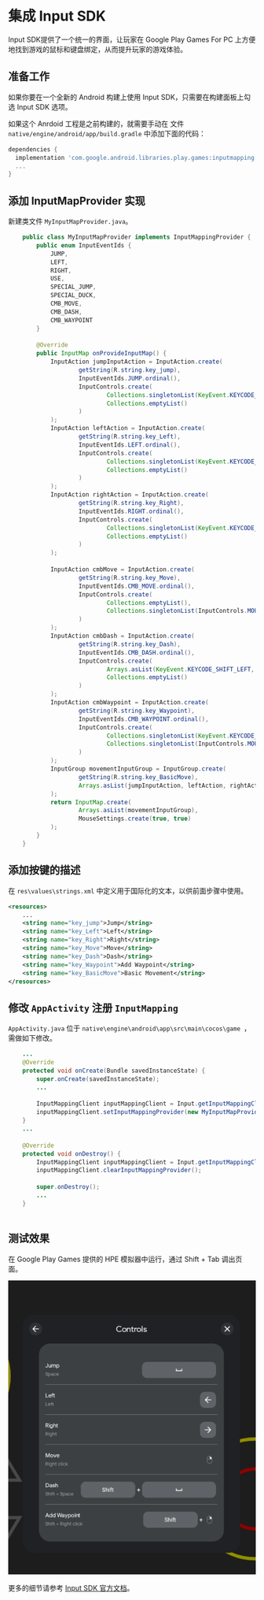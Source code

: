 # 集成 Input SDK

Input SDK提供了一个统一的界面，让玩家在 Google Play Games For PC 上方便地找到游戏的鼠标和键盘绑定，从而提升玩家的游戏体验。 

## 准备工作

如果你要在一个全新的 Android 构建上使用 Input SDK，只需要在构建面板上勾选 Input SDK 选项。

如果这个 Anrdoid 工程是之前构建的，就需要手动在 文件 `native/engine/android/app/build.gradle` 中添加下面的代码：

```gradle
dependencies {
  implementation 'com.google.android.libraries.play.games:inputmapping:1.0.0-beta'
  ...
}
```

## 添加 InputMapProvider 实现

新建类文件 `MyInputMapProvider.java`。

```java
    public class MyInputMapProvider implements InputMappingProvider {
        public enum InputEventIds {
            JUMP,
            LEFT,
            RIGHT,
            USE,
            SPECIAL_JUMP,
            SPECIAL_DUCK,
            CMB_MOVE,
            CMB_DASH,
            CMB_WAYPOINT
        }

        @Override
        public InputMap onProvideInputMap() {
            InputAction jumpInputAction = InputAction.create(
                    getString(R.string.key_jump),
                    InputEventIds.JUMP.ordinal(),
                    InputControls.create(
                            Collections.singletonList(KeyEvent.KEYCODE_SPACE),
                            Collections.emptyList()
                    )
            );
            InputAction leftAction = InputAction.create(
                    getString(R.string.key_Left),
                    InputEventIds.LEFT.ordinal(),
                    InputControls.create(
                            Collections.singletonList(KeyEvent.KEYCODE_DPAD_LEFT),
                            Collections.emptyList()
                    )
            );
            InputAction rightAction = InputAction.create(
                    getString(R.string.key_Right),
                    InputEventIds.RIGHT.ordinal(),
                    InputControls.create(
                            Collections.singletonList(KeyEvent.KEYCODE_DPAD_RIGHT),
                            Collections.emptyList()
                    )
            );

            InputAction cmbMove = InputAction.create(
                    getString(R.string.key_Move),
                    InputEventIds.CMB_MOVE.ordinal(),
                    InputControls.create(
                            Collections.emptyList(),
                            Collections.singletonList(InputControls.MOUSE_RIGHT_CLICK)
                    )
            );
            InputAction cmbDash = InputAction.create(
                    getString(R.string.key_Dash),
                    InputEventIds.CMB_DASH.ordinal(),
                    InputControls.create(
                            Arrays.asList(KeyEvent.KEYCODE_SHIFT_LEFT, KeyEvent.KEYCODE_SPACE),
                            Collections.emptyList()
                    )
            );
            InputAction cmbWaypoint = InputAction.create(
                    getString(R.string.key_Waypoint),
                    InputEventIds.CMB_WAYPOINT.ordinal(),
                    InputControls.create(
                            Collections.singletonList(KeyEvent.KEYCODE_SHIFT_LEFT),
                            Collections.singletonList(InputControls.MOUSE_RIGHT_CLICK)
                    )
            );
            InputGroup movementInputGroup = InputGroup.create(
                    getString(R.string.key_BasicMove),
                    Arrays.asList(jumpInputAction, leftAction, rightAction, cmbMove, cmbDash, cmbWaypoint)
            );
            return InputMap.create(
                    Arrays.asList(movementInputGroup),
                    MouseSettings.create(true, true)
            );
        }
    }

```

## 添加按键的描述

在 `res\values\strings.xml` 中定义用于国际化的文本，以供前面步骤中使用。

```xml
<resources>
    ...
    <string name="key_jump">Jump</string>
    <string name="key_Left">Left</string>
    <string name="key_Right">Right</string>
    <string name="key_Move">Move</string>
    <string name="key_Dash">Dash</string>
    <string name="key_Waypoint">Add Waypoint</string>
    <string name="key_BasicMove">Basic Movement</string>
</resources>
```

## 修改 `AppActivity` 注册 `InputMapping`

`AppActivity.java` 位于 `native\engine\android\app\src\main\cocos\game `，需做如下修改。

```java
    ...
    @Override
    protected void onCreate(Bundle savedInstanceState) {
        super.onCreate(savedInstanceState);
        ...
        
        InputMappingClient inputMappingClient = Input.getInputMappingClient(this);
        inputMappingClient.setInputMappingProvider(new MyInputMapProvider());
    }
    ...

    @Override
    protected void onDestroy() {
        InputMappingClient inputMappingClient = Input.getInputMappingClient(this);
        inputMappingClient.clearInputMappingProvider();

        super.onDestroy();
        ...
    }
   
```

## 测试效果

在 Google Play Games 提供的 HPE 模拟器中运行，通过 Shift + Tab 调出页面。

![key codes](./publish-native/gpg-input-sdk-keys.png)

更多的细节请参考 [Input SDK 官方文档](https://developer.android.com/games/playgames/input-sdk-start)。
